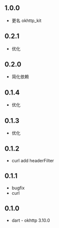 ## 1.0.0

- 更名 okhttp_kit

## 0.2.1

- 优化

## 0.2.0

- 简化依赖

## 0.1.4

- 优化

## 0.1.3

- 优化

## 0.1.2

- curl add headerFilter

## 0.1.1

- bugfix
- curl

## 0.1.0

- dart - okhttp 3.10.0

